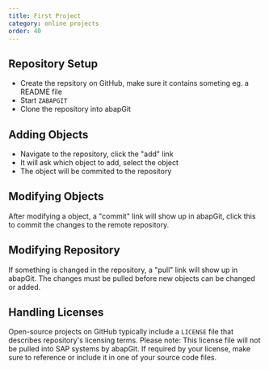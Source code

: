 ```yaml
---
title: First Project
category: online projects
order: 40
---
```


## Repository Setup 

* Create the repsitory on GitHub, make sure it contains someting eg. a README file
* Start `ZABAPGIT`
* Clone the repository into abapGit

## Adding Objects

* Navigate to the repository, click the "add" link
* It will ask which object to add, select the object
* The object will be commited to the repository

## Modifying Objects

After modifying a object, a "commit" link will show up in abapGit, click this to commit the changes to the remote repository.

## Modifying Repository

If something is changed in the repository, a "pull" link will show up in abapGit. The changes must be pulled before new objects can be changed or added.

## Handling Licenses

Open-source projects on GitHub typically include a `LICENSE` file that describes repository's licensing terms.
Please note: This license file will not be pulled into SAP systems by abapGit. 
If required by your license, make sure to reference or include it in one of your source code files.
